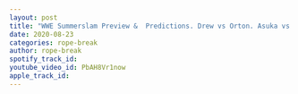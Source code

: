 ```yaml
---
layout: post
title: "WWE Summerslam Preview &  Predictions. Drew vs Orton. Asuka vs the Golden Role Models & much more"
date: 2020-08-23
categories: rope-break
author: rope-break
spotify_track_id: 
youtube_video_id: PbAH8Vr1now
apple_track_id: 
---
```

